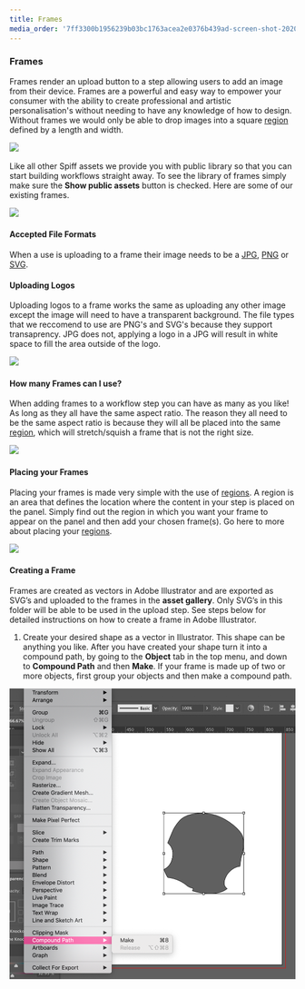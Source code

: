 ```yaml
---
title: Frames
media_order: '7ff3300b1956239b03bc1763acea2e0376b439ad-screen-shot-2020-04-09-at-73456-am.png,52d13c990d202f3f847a4187f8ac3d3f8de241e4-screen-shot-2020-04-09-at-73648-am-1.png,214f2b0cec7c75906e22c77a95ee7099474e0d9c-screen-shot-2020-04-08-at-115128-am.png,c1d9b295582e7498bf22a94a489ea9c929b7b9f4-screen-shot-2020-04-09-at-72223-am.png,9b0004b012dfbcaa4d3c83454af26438ad451229-screen-shot-2020-04-09-at-72600-am.png,Screen Shot 2020-09-25 at 2.42.20 pm.png,Screen Shot 2020-09-25 at 2.54.25 pm.png,Screen Shot 2020-09-25 at 2.50.35 pm.png,Screen Shot 2020-09-25 at 3.09.49 pm.png,png-700x342.jpg,Screen Shot 2020-09-25 at 3.16.08 pm.png,d2b700ea-26e5-443d-9e64-9c067b9e7954.png'
---
```


### Frames

Frames render an upload button to a step allowing users to add an image from their device. Frames are a powerful and easy way to empower your consumer with the ability to create professional and artistic personalisation's without needing to have any knowledge of how to design. Without frames we would only be able to drop images into a square [region](https://help.spiff.com.au/spiff-concepts/workflows/step-details/regions) defined by a length and width. 

![](https://help.spiff.com.au/user/pages/04.Spiff-Concepts/06.Asset-Library/02.frames/Screen%20Shot%202020-09-25%20at%202.50.35%20pm.png)

Like all other Spiff assets we provide you with public library so that you can start building workflows straight away. To see the library of frames simply make sure the **Show public assets** button is checked. Here are some of our existing frames.

![](https://help.spiff.com.au/user/pages/04.Spiff-Concepts/06.Asset-Library/02.frames/Screen%20Shot%202020-09-25%20at%202.42.20%20pm.png)


#### Accepted File Formats

When a use is uploading to a frame their image needs to be a [JPG](https://en.wikipedia.org/wiki/JPEG), [PNG](https://en.wikipedia.org/wiki/Portable_Network_Graphics) or [SVG](https://en.wikipedia.org/wiki/Scalable_Vector_Graphics).

#### Uploading Logos

Uploading logos to a frame works the same as uploading any other image except the image will need to have a transparent background. The file types that we reccomend to use are PNG's and SVG's because they support transaprency. JPG does not, applying a logo in a JPG will result in white space to fill the area outside of the logo.

![](https://help.spiff.com.au/user/pages/04.Spiff-Concepts/06.Asset-Library/02.frames/Screen%20Shot%202020-09-25%20at%203.16.08%20pm.png)

#### How many Frames can I use?

When adding frames to a workflow step you can have as many as you like! As long as they all have the same aspect ratio. The reason they all need to be the same aspect ratio is because they will all be placed into the same [region](https://help.spiff.com.au/spiff-concepts/workflows/step-details/regions), which will stretch/squish a frame that is not the right size.

![](https://help.spiff.com.au/user/pages/04.Spiff-Concepts/06.Asset-Library/02.frames/Screen%20Shot%202020-09-25%20at%202.54.25%20pm.png)

#### Placing your Frames

Placing your frames is made very simple with the use of [regions](https://help.spiff.com.au/spiff-concepts/workflows/step-details/regions). A region is an area that defines the location where the content in your step is placed on the panel. Simply find out the region in which you want your frame to appear on the panel and then add your chosen frame(s). Go here to more about placing your [regions](https://help.spiff.com.au/spiff-concepts/workflows/step-details/regions).

![](https://help.spiff.com.au/user/pages/04.Spiff-Concepts/06.Asset-Library/02.frames/Screen%20Shot%202020-09-25%20at%203.09.49%20pm.png)

#### Creating a Frame

Frames are created as vectors in Adobe Illustrator and are exported as SVG’s and uploaded to the frames in the **asset gallery**. Only SVG’s in this folder will be able to be used in the upload step. See steps below for detailed instructions on how to create a frame in Adobe Illustrator.

1. Create your desired shape as a vector in Illustrator. This shape can be anything you like. After you have created your shape turn it into a compound path, by going to the **Object** tab in the top menu, and down to **Compound Path** and then **Make**. If your frame is made up of two or more objects, first group your objects and then make a compound path.

![](d2b700ea-26e5-443d-9e64-9c067b9e7954.png)
